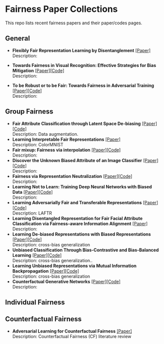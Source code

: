 # Fairness Paper Collections
 This repo lists recent fairness papers and their paper/codes pages.



## General

- **Flexibly Fair Representation Learning by Disentanglement** [[Paper]](https://arxiv.org/pdf/1906.02589.pdf)<br>Description: 

- **Towards Fairness in Visual Recognition: Effective Strategies for Bias Mitigation** [[Paper]](https://arxiv.org/pdf/1911.11834.pdf)[[Code]](https://github.com/princetonvisualai/DomainBiasMitigation)<br>Description: 
- **To be Robust or to be Fair: Towards Fairness in Adversarial Training** [[Paper]](https://arxiv.org/pdf/2010.06121.pdf)[[Code]](https://github.com/Ian-Hardy/Fair_Robust_Modeling)<br>Description: 

## Group Fairness

- **Fair Attribute Classification through Latent Space De-biasing** [[Paper]](https://arxiv.org/pdf/2012.01469.pdf)[[Code]](https://github.com/princetonvisualai/gan-debiasing)<br>Description:  Data augmentation. 
- **Learning Interpretable Fair Representations** [[Paper]](https://www.researchgate.net/profile/Tianhao-Wang-15/publication/345829940_Learning_Interpretable_Fair_Representations/links/5faf66ef45851518fda2e34e/Learning-Interpretable-Fair-Representations.pdf)<br>Description:  ColorMNIST
- **Fair mixup: Fairness via interpolation** [[Paper]](https://arxiv.org/pdf/2103.06503.pdf)[[Code]](https://github.com/chingyaoc/fair-mixup)<br>Description:  
- **Discover the Unknown Biased Attribute of an Image Classifier** [[Paper]](https://arxiv.org/pdf/2104.14556.pdf)[[Code]](https://github.com/hubertlee915/discover_unknown_biases)<br>Description:  
- **Fairness via Representation Neutralization** [[Paper]](https://proceedings.neurips.cc/paper/2021/file/64ff7983a47d331b13a81156e2f4d29d-Paper.pdf)[[Code]](https://github.com/mndu/RNF-Fairness)<br>Description:
- **Learning Not to Learn: Training Deep Neural Networks with Biased Data** [[Paper]](https://arxiv.org/pdf/1812.10352.pdf)[[Code]](https://github.com/feidfoe/learning-not-to-learn)<br>Description:
- **Learning Adversarially Fair and Transferable Representations** [[Paper]](http://proceedings.mlr.press/v80/madras18a/madras18a.pdf)[[Code]](https://github.com/VectorInstitute/laftr)<br>Description: LAFTR
- **Learning Disentangled Representation for Fair Facial Attribute Classification via Fairness-aware Information Alignment** [[Paper]](https://www.aaai.org/AAAI21Papers/AAAI-4445.ParkS.pdf)<br>Description: 
- **Learning De-biased Representations with Biased Representations** [[Paper]](https://arxiv.org/pdf/1910.02806.pdf)[[Code]](https://github.com/clovaai/rebias)<br>Description:  cross-bias generalization
- **Unbiased Classification Through Bias-Contrastive and Bias-Balanced Learning** [[Paper]](https://proceedings.neurips.cc/paper/2021/file/de8aa43e5d5fa8536cf23e54244476fa-Paper.pdf)[[Code]](https://github.com/grayhong/bias-contrastive-learning)<br>Description:  cross-bias generalization..
- **Learning Unbiased Representations via Mutual Information Backpropagation** [[Paper]](https://openaccess.thecvf.com/content/CVPR2021W/LLID/papers/Ragonesi_Learning_Unbiased_Representations_via_Mutual_Information_Backpropagation_CVPRW_2021_paper.pdf)[[Code]](https://github.com/rugrag/learn-unbiased)<br>Description:  cross-bias generalization
- **Counterfactual Generative Networks** [[Paper]](https://openreview.net/pdf?id=BXewfAYMmJw)[[Code]](https://github.com/autonomousvision/counterfactual_generative_networks)<br>Description:  

##  Individual Fairness





##  Counterfactual Fairness

- **Adversarial Learning for Counterfactual Fairness** [[Paper]](https://arxiv.org/pdf/2008.13122.pdf)<br>Description: Counterfactual Fairness (CF) literature review
